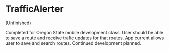 # TrafficAlerter

(Unfinished)

Completed for Oregon State mobile development class. User should be able to save a route and receive trafic updates
for that routes. App current allows user to save and search routes. Continued development planned. 
